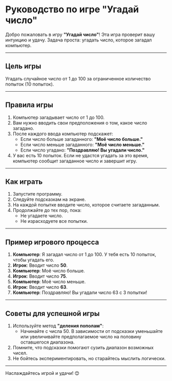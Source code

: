 # Руководство по игре "Угадай число"

Добро пожаловать в игру **"Угадай число"**! Эта игра проверит вашу интуицию и удачу. Задача проста: угадать число, которое загадал компьютер.

---

## **Цель игры**
Угадать случайное число от 1 до 100 за ограниченное количество попыток (10 попыток).

---

## **Правила игры**
1. Компьютер загадывает число от 1 до 100.
2. Вам нужно вводить свои предположения о том, какое число загадано.
3. После каждого ввода компьютер подскажет:
   - Если число больше загаданного: **"Моё число больше."**
   - Если число меньше загаданного: **"Моё число меньше."**
   - Если число угадано: **"Поздравляю! Вы угадали число."**
4. У вас есть 10 попыток. Если не удастся угадать за это время, компьютер сообщит загаданное число и завершит игру.

---

## **Как играть**
1. Запустите программу.
2. Следуйте подсказкам на экране.
3. На каждой попытке вводите число, которое считаете загаданным.
4. Продолжайте до тех пор, пока:
   - Не угадаете число.
   - Не израсходуете все попытки.

---

## **Пример игрового процесса**
1. **Компьютер**: Я загадал число от 1 до 100. У тебя есть 10 попыток, чтобы угадать его.
2. **Игрок**: Вводит число **50**.
3. **Компьютер**: Моё число больше.
4. **Игрок**: Вводит число **75**.
5. **Компьютер**: Моё число меньше.
6. **Игрок**: Вводит число **63**.
7. **Компьютер**: Поздравляю! Вы угадали число 63 с 3 попытки!

---

## **Советы для успешной игры**
1. Используйте метод **"деления пополам"**:
   - Начинайте с числа 50. В зависимости от подсказки уменьшайте или увеличивайте предполагаемое число на половину оставшегося диапазона.
2. Помните, что подсказки помогают сузить диапазон возможных чисел.
3. Не бойтесь экспериментировать, но старайтесь мыслить логически.

---

Наслаждайтесь игрой и удачи! 😊
